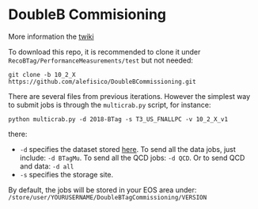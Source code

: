 # DoubleB Commisioning 

More information the [twiki](https://twiki.cern.ch/twiki/bin/viewauth/CMS/DoubleBTagCommissioning)

To download this repo, it is recommended to clone it under `RecoBTag/PerformanceMeasurements/test` but not needed:
~~~
git clone -b 10_2_X https://github.com/alefisico/DoubleBCommissioning.git
~~~

There are several files from previous iterations. However the simplest way to submit jobs is through the `multicrab.py` script, for instance:
~~~
python multicrab.py -d 2018-BTag -s T3_US_FNALLPC -v 10_2_X_v1
~~~
there: 
 * `-d` specifies the dataset stored [here](https://github.com/alefisico/DoubleBCommissioning/blob/9_4_X/multicrab.py#L54-L65). To send all the data jobs, just include: `-d BTagMu`. To send all the QCD jobs: `-d QCD`. Or to send QCD and data: `-d all`
 * `-s` specifies the storage site.

By default, the jobs will be stored in your EOS area under: `/store/user/YOURUSERNAME/DoubleBTagCommissioning/VERSION`
